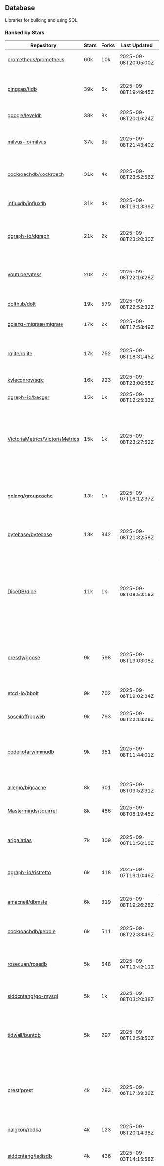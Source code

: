 ## Database

Libraries for building and using SQL.

### Ranked by Stars

| Repository | Stars | Forks | Last Updated | Description | 
|------------|-------|-------|--------------|-------------|
| [prometheus/prometheus](https://github.com/prometheus/prometheus) | 60k | 10k | 2025-09-08T20:05:00Z |  Monitoring system and time series database. |
| [pingcap/tidb](https://github.com/pingcap/tidb) | 39k | 6k | 2025-09-08T19:49:45Z |  TiDB is a distributed SQL database. Inspired by the design of Google F1. |
| [google/leveldb](https://github.com/google/leveldb) | 38k | 8k | 2025-09-08T20:16:24Z | key/value database in Go. |
| [milvus-io/milvus](https://github.com/milvus-io/milvus) | 37k | 3k | 2025-09-08T21:43:40Z |  Milvus is a vector database for embedding management, analytics and search. |
| [cockroachdb/cockroach](https://github.com/cockroachdb/cockroach) | 31k | 4k | 2025-09-08T23:52:56Z |  Scalable, Geo-Replicated, Transactional Datastore. |
| [influxdb/influxdb](https://github.com/influxdb/influxdb) | 31k | 4k | 2025-09-08T19:13:39Z |  Scalable datastore for metrics, events, and real-time analytics. |
| [dgraph-io/dgraph](https://github.com/dgraph-io/dgraph) | 21k | 2k | 2025-09-08T23:20:30Z |  Scalable, Distributed, Low Latency, High Throughput Graph Database. |
| [youtube/vitess](https://github.com/youtube/vitess) | 20k | 2k | 2025-09-08T22:16:28Z |  vitess provides servers and tools which facilitate scaling of MySQL databases for large scale web services. |
| [dolthub/dolt](https://github.com/dolthub/dolt) | 19k | 579 | 2025-09-08T22:52:32Z |  Dolt – It's Git for Data. |
| [golang-migrate/migrate](https://github.com/golang-migrate/migrate) | 17k | 2k | 2025-09-08T17:58:49Z |  Database migrations. CLI and Golang library. |
| [rqlite/rqlite](https://github.com/rqlite/rqlite) | 17k | 752 | 2025-09-08T18:31:45Z |  The lightweight, distributed, relational database built on SQLite. |
| [kyleconroy/sqlc](https://github.com/kyleconroy/sqlc) | 16k | 923 | 2025-09-08T23:00:55Z |  Generate type-safe code from SQL. |
| [dgraph-io/badger](https://github.com/dgraph-io/badger) | 15k | 1k | 2025-09-08T12:25:33Z |  Fast key-value store in Go. |
| [VictoriaMetrics/VictoriaMetrics](https://github.com/VictoriaMetrics/VictoriaMetrics) | 15k | 1k | 2025-09-08T23:27:52Z |  fast, resource-effective and scalable open source time series database. May be used as long-term remote storage for Prometheus. Supports PromQL. |
| [golang/groupcache](https://github.com/golang/groupcache) | 13k | 1k | 2025-09-07T16:12:37Z |  Groupcache is a caching and cache-filling library, intended as a replacement for memcached in many cases. |
| [bytebase/bytebase](https://github.com/bytebase/bytebase) | 13k | 842 | 2025-09-08T21:32:58Z |  Safe database schema change and version control for DevOps teams. |
| [DiceDB/dice](https://github.com/DiceDB/dice) | 11k | 1k | 2025-09-08T08:52:16Z |  An open-source, fast, reactive, in-memory database optimized for modern hardware. Higher throughput and lower median latencies, making it ideal for modern workloads. |
| [pressly/goose](https://github.com/pressly/goose) | 9k | 598 | 2025-09-08T19:03:08Z |  Database migration tool. You can manage your database's evolution by creating incremental SQL or Go scripts. |
| [etcd-io/bbolt](https://github.com/etcd-io/bbolt) | 9k | 702 | 2025-09-08T19:02:34Z |  An embedded key/value database for Go. |
| [sosedoff/pgweb](https://github.com/sosedoff/pgweb) | 9k | 793 | 2025-09-08T22:18:29Z |  Web-based PostgreSQL database browser. |
| [codenotary/immudb](https://github.com/codenotary/immudb) | 9k | 351 | 2025-09-08T11:44:01Z |  immudb is a lightweight, high-speed immutable database for systems and applications written in Go. |
| [allegro/bigcache](https://github.com/allegro/bigcache) | 8k | 601 | 2025-09-08T09:52:31Z |  Efficient key/value cache for gigabytes of data. |
| [Masterminds/squirrel](https://github.com/Masterminds/squirrel) | 8k | 486 | 2025-09-08T08:19:45Z |  Go library that helps you build SQL queries. |
| [ariga/atlas](https://github.com/ariga/atlas) | 7k | 309 | 2025-09-08T11:56:18Z |  A Database Toolkit. A CLI designed to help companies better work with their data. |
| [dgraph-io/ristretto](https://github.com/dgraph-io/ristretto) | 6k | 418 | 2025-09-07T19:10:46Z |   A high performance memory-bound Go cache. |
| [amacneil/dbmate](https://github.com/amacneil/dbmate) | 6k | 319 | 2025-09-08T19:26:28Z |  A lightweight, framework-agnostic database migration tool. |
| [cockroachdb/pebble](https://github.com/cockroachdb/pebble) | 6k | 511 | 2025-09-08T22:33:49Z |  RocksDB/LevelDB inspired key-value database in Go. |
| [roseduan/rosedb](https://github.com/roseduan/rosedb) | 5k | 648 | 2025-09-04T12:42:12Z |  An embedded k-v database based on LSM+WAL, supports string, list, hash, set, zset. |
| [siddontang/go-mysql](https://github.com/siddontang/go-mysql) | 5k | 1k | 2025-09-08T03:20:38Z |  Go toolset to handle MySQL protocol and replication. |
| [tidwall/buntdb](https://github.com/tidwall/buntdb) | 5k | 297 | 2025-09-06T12:58:50Z |  Fast, embeddable, in-memory key/value database for Go with custom indexing and spatial support. |
| [prest/prest](https://github.com/prest/prest) | 4k | 293 | 2025-09-08T17:39:39Z |  Simplify and accelerate development, ⚡ instant, realtime, high-performance on any Postgres application, existing or new. |
| [nalgeon/redka](https://github.com/nalgeon/redka) | 4k | 123 | 2025-09-08T20:14:38Z |  Redis re-implemented with SQLite. |
| [siddontang/ledisdb](https://github.com/siddontang/ledisdb) | 4k | 436 | 2025-09-03T14:15:58Z |  Ledisdb is a high performance NoSQL like Redis based on LevelDB. |
| [knq/xo](https://github.com/knq/xo) | 4k | 329 | 2025-09-07T15:26:11Z |  Generate idiomatic Go code for databases based on existing schema definitions or custom queries supporting PostgreSQL, MySQL, SQLite, Oracle, and Microsoft SQL Server. |
| [hdt3213/godis](https://github.com/hdt3213/godis) | 4k | 599 | 2025-09-08T06:55:29Z |  A Golang implemented high-performance Redis server and cluster. |
| [xujiajun/nutsdb](https://github.com/xujiajun/nutsdb) | 4k | 341 | 2025-09-06T19:12:09Z |  Nutsdb is a simple, fast, embeddable, persistent key/value store written in pure Go. It supports fully serializable transactions and many data structures such as list, set, sorted set. |
| [rubenv/sql-migrate](https://github.com/rubenv/sql-migrate) | 3k | 290 | 2025-09-05T05:55:06Z |  Database migration tool. Allows embedding migrations into the application using go-bindata. |
| [go-jet/jet](https://github.com/go-jet/jet) | 3k | 156 | 2025-09-08T08:38:50Z |  Framework for writing type-safe SQL queries in Go, with ability to easily convert database query result into desired arbitrary object structure. |
| [lindb/lindb](https://github.com/lindb/lindb) | 3k | 280 | 2025-09-06T05:47:35Z |  LinDB is a scalable, high performance, high availability distributed time series database. |
| [eko/gocache](https://github.com/eko/gocache) | 3k | 219 | 2025-09-07T03:33:27Z |  A complete Go cache library with multiple stores (memory, memcache, redis, ...), chainable, loadable, metrics cache and more. |
| [HouzuoGuo/tiedot](https://github.com/HouzuoGuo/tiedot) | 3k | 260 | 2025-08-27T12:04:54Z |  Your NoSQL database powered by Golang. |
| [bluele/gcache](https://github.com/bluele/gcache) | 3k | 283 | 2025-09-04T07:24:06Z |  Cache library with support for expirable Cache, LFU, LRU and ARC. |
| [doug-martin/goqu](https://github.com/doug-martin/goqu) | 3k | 220 | 2025-09-08T03:28:27Z |  Idiomatic SQL builder and query library. |
| [maypok86/otter](https://github.com/maypok86/otter) | 2k | 52 | 2025-09-08T01:35:59Z |  A high performance lockless cache for Go. Many times faster than Ristretto and friends. |
| [VictoriaMetrics/fastcache](https://github.com/VictoriaMetrics/fastcache) | 2k | 185 | 2025-09-08T13:17:21Z |  fast thread-safe inmemory cache for big number of entries. Minimizes GC overhead. |
| [flower-corp/lotusdb](https://github.com/flower-corp/lotusdb) | 2k | 185 | 2025-09-04T13:11:30Z |  Fast k/v database compatible with lsm and b+tree. |
| [muesli/cache2go](https://github.com/muesli/cache2go) | 2k | 513 | 2025-08-28T09:32:25Z |  In-memory key:value cache which supports automatic invalidation based on timeouts. |
| [didi/gendry](https://github.com/didi/gendry) | 2k | 196 | 2025-09-05T02:12:22Z |  Non-invasive SQL builder and powerful data binder. |
| [CovenantSQL/CovenantSQL](https://github.com/CovenantSQL/CovenantSQL) | 2k | 145 | 2025-09-08T18:04:12Z |  CovenantSQL is a SQL database on blockchain. |
| [kelindar/column](https://github.com/kelindar/column) | 1k | 65 | 2025-08-23T10:10:04Z |  High-performance, columnar, embeddable in-memory store with bitmap indexing and transactions. |
| [peterbourgon/diskv](https://github.com/peterbourgon/diskv) | 1k | 105 | 2025-09-01T05:58:19Z |  Home-grown disk-backed key-value store. |
| [Vertamedia/chproxy](https://github.com/Vertamedia/chproxy) | 1k | 274 | 2025-09-08T11:02:55Z |  HTTP proxy for ClickHouse database. |
| [akrylysov/pogreb](https://github.com/akrylysov/pogreb) | 1k | 94 | 2025-08-23T10:20:33Z |  Embedded key-value store for read-heavy workloads. |
| [skeema/skeema](https://github.com/skeema/skeema) | 1k | 104 | 2025-09-03T21:37:14Z |  Pure-SQL schema management system for MySQL, with support for sharding and external online schema change tools. |
| [paranoidguy/databunker](https://github.com/paranoidguy/databunker) | 1k | 85 | 2025-09-06T22:44:09Z |  Personally identifiable information (PII) storage service built to comply with GDPR and CCPA. |
| [objectbox/objectbox-go](https://github.com/objectbox/objectbox-go) | 1k | 51 | 2025-09-06T11:27:16Z |  High-performance embedded Object Database (NoSQL) with Go API. |
| [viccon/sturdyc](https://github.com/viccon/sturdyc) | 1k | 30 | 2025-09-07T13:57:42Z |  A caching library with advanced concurrency features designed to make I/O heavy applications robust and highly performant. |
| [cybertec-postgresql/pg_timetable](https://github.com/cybertec-postgresql/pg_timetable) | 1k | 66 | 2025-09-08T07:20:31Z |  Advanced scheduling for PostgreSQL. |
| [jellydator/ttlcache](https://github.com/jellydator/ttlcache) | 1k | 131 | 2025-09-05T11:12:15Z |  An in-memory cache with item expiration and generics. |
| [go-gormigrate/gormigrate](https://github.com/go-gormigrate/gormigrate) | 1k | 104 | 2025-09-07T15:06:54Z |  Database schema migration helper for Gorm ORM. |
| [linkedin/goavro](https://github.com/linkedin/goavro) | 1k | 224 | 2025-09-08T19:20:39Z |  A Go package that encodes and decodes Avro data. |
| [krotik/eliasdb](https://github.com/krotik/eliasdb) | 1k | 50 | 2025-08-28T12:52:32Z |  Dependency-free, transactional graph database with REST API, phrase search and SQL-like query language. |
| [couchbase/moss](https://github.com/couchbase/moss) | 1k | 63 | 2025-08-24T05:17:44Z |  Moss is a simple LSM key-value storage engine written in 100% Go. |
| [ostafen/clover](https://github.com/ostafen/clover) | 775 | 68 | 2025-09-03T14:16:34Z |  A lightweight document-oriented NoSQL database written in pure Golang. |
| [gchaincl/dotsql](https://github.com/gchaincl/dotsql) | 749 | 53 | 2025-07-24T10:08:22Z |  Go library that helps you keep sql files in one place and use them with ease. |
| [go-ozzo/ozzo-dbx](https://github.com/go-ozzo/ozzo-dbx) | 656 | 102 | 2025-08-14T15:26:52Z |  Powerful data retrieval methods as well as DB-agnostic query building capabilities. |
| [HDT3213/rdb](https://github.com/HDT3213/rdb) | 568 | 127 | 2025-09-08T09:55:30Z |  Redis RDB file parser for secondary development and memory analysis. |
| [mgtv-tech/jetcache-go](https://github.com/mgtv-tech/jetcache-go) | 509 | 38 | 2025-09-06T21:52:44Z |  Unified Go cache library supporting multi-level caching. |
| [EchoVault/EchoVault](https://github.com/EchoVault/EchoVault) | 504 | 44 | 2025-09-04T23:48:09Z |  Embeddable Distributed in-memory data store compatible with Redis clients. |
| [nikepan/clickhouse-bulk](https://github.com/nikepan/clickhouse-bulk) | 504 | 86 | 2025-08-25T14:27:34Z |  Collects small inserts and sends big requests to ClickHouse servers. |
| [lqs/sqlingo](https://github.com/lqs/sqlingo) | 441 | 27 | 2025-09-08T02:33:58Z |  A lightweight DSL to build SQL in Go. |
| [jmhodges/levigo](https://github.com/jmhodges/levigo) | 419 | 82 | 2025-09-05T15:23:29Z |  Levigo is a Go wrapper for LevelDB. |
| [rocketlaunchr/dbq](https://github.com/rocketlaunchr/dbq) | 414 | 20 | 2025-08-27T20:35:44Z |  Zero boilerplate database operations for Go. |
| [recoilme/pudge](https://github.com/recoilme/pudge) | 373 | 33 | 2025-05-10T18:56:16Z |  Fast and simple key/value store written using Go's standard library. |
| [faabiosr/cachego](https://github.com/faabiosr/cachego) | 373 | 23 | 2025-05-19T03:52:25Z |  Golang Cache component for multiple drivers. |
| [Yiling-J/theine-go](https://github.com/Yiling-J/theine-go) | 344 | 22 | 2025-09-06T11:25:13Z |  High performance, near optimal in-memory cache with proactive TTL expiration and generics. |
| [wesql/wescale](https://github.com/wesql/wescale) | 306 | 13 | 2025-09-07T12:07:33Z |  WeScale is a database proxy designed to enhance the scalability, performance, security, and resilience of your applications. |
| [elgris/sqrl](https://github.com/elgris/sqrl) | 282 | 37 | 2025-08-30T21:22:34Z |  SQL query builder, fork of Squirrel with improved performance. |
| [gatewayd-io/gatewayd](https://github.com/gatewayd-io/gatewayd) | 266 | 21 | 2025-09-06T18:48:32Z |  Cloud-native database gateway and framework for building data-driven applications. Like API gateways, for databases. |
| [chrislusf/vasto](https://github.com/chrislusf/vasto) | 264 | 30 | 2025-08-07T14:05:38Z |  A distributed high-performance key-value store. On Disk. Eventual consistent. HA. Able to grow or shrink without service interruption. |
| [elastic/go-freelru](https://github.com/elastic/go-freelru) | 249 | 20 | 2025-09-04T05:33:39Z | A GC-less, fast and generic LRU hashmap library with optional locking, sharding, eviction and expiration. |
| [liweiyi88/onedump](https://github.com/liweiyi88/onedump) | 228 | 20 | 2025-09-06T14:30:43Z |  Database backup from different drivers to different destinations with one command and configuration. |
| [naughtygopher/pocache](https://github.com/naughtygopher/pocache) | 225 | 5 | 2025-08-25T17:22:22Z |  Pocache is a minimal cache package which focuses on a preemptive optimistic caching strategy. |
| [fern4lvarez/piladb](https://github.com/fern4lvarez/piladb) | 207 | 22 | 2025-06-20T18:56:40Z |  Lightweight RESTful database engine based on stack data structures. |
| [bokwoon95/go-structured-query](https://github.com/bokwoon95/go-structured-query) | 201 | 11 | 2025-06-01T17:00:01Z |  Type-safe SQL builder and struct mapper for Go. |
| [knocknote/octillery](https://github.com/knocknote/octillery) | 199 | 30 | 2025-08-08T22:31:12Z |  Go package for sharding databases ( Supports every ORM or raw SQL ). |
| [akyoto/cache](https://github.com/akyoto/cache) | 194 | 22 | 2025-07-18T22:24:22Z |  In-memory key:value store with expiration time, 0 dependencies, <100 LoC, 100% coverage. |
| [amit-davidson/LibraDB](https://github.com/amit-davidson/LibraDB) | 190 | 27 | 2025-08-09T13:02:33Z |  LibraDB is a simple database with less than 1000 lines of code for learning. |
| [arthurkushman/buildsqlx](https://github.com/arthurkushman/buildsqlx) | 182 | 17 | 2025-08-10T00:42:37Z |  Go database query builder library for PostgreSQL. |
| [leporo/sqlf](https://github.com/leporo/sqlf) | 181 | 15 | 2025-08-11T14:05:24Z |  Fast SQL query builder. |
| [lopezator/migrator](https://github.com/lopezator/migrator) | 178 | 18 | 2025-06-27T14:50:36Z |  Dead simple Go database migration library. |
| [nullism/bqb](https://github.com/nullism/bqb) | 174 | 13 | 2025-07-23T15:33:28Z |  Lightweight and easy to learn query builder. |
| [iwanbk/bcache](https://github.com/iwanbk/bcache) | 161 | 20 | 2025-08-08T08:15:26Z |  Eventually consistent distributed in-memory cache Go library. |
| [viney-shih/go-cache](https://github.com/viney-shih/go-cache) | 159 | 13 | 2025-08-22T21:25:03Z |  A flexible multi-layer Go caching library to deal with in-memory and shared cache by adopting Cache-Aside pattern. |
| [GuiaBolso/darwin](https://github.com/GuiaBolso/darwin) | 149 | 33 | 2025-05-31T14:31:28Z |  Database schema evolution library for Go. |
| [galeone/igor](https://github.com/galeone/igor) | 126 | 4 | 2025-05-12T21:36:37Z |  Abstraction layer for PostgreSQL that supports advanced functionality and uses gorm-like syntax. |
| [erni27/imcache](https://github.com/erni27/imcache) | 125 | 6 | 2025-06-24T14:54:40Z |  A generic in-memory cache Go library. It supports expiration, sliding expiration, max entries limit, eviction callbacks and sharding. |
| [unit-io/unitdb](https://github.com/unit-io/unitdb) | 123 | 10 | 2025-08-14T20:20:10Z |  Fast timeseries database for IoT, realtime messaging applications. Access unitdb with pubsub over tcp or websocket using github.com/unit-io/unitd application. |
| [sunary/sqlize](https://github.com/sunary/sqlize) | 121 | 14 | 2025-07-30T07:23:35Z |  Database migration generator. Allows generate sql migration from model and existing sql by differ them. |
| [sj14/dbbench](https://github.com/sj14/dbbench) | 110 | 19 | 2025-09-08T20:05:10Z |  Database benchmarking tool with support for several databases and scripts. |
| [OrlovEvgeny/go-mcache](https://github.com/OrlovEvgeny/go-mcache) | 99 | 17 | 2025-08-20T19:39:27Z |  Fast in-memory key:value store/cache library. Pointer caches. |
| [jameycribbs/hare](https://github.com/jameycribbs/hare) | 98 | 10 | 2025-09-06T11:25:29Z |  A simple database management system that stores each table as a text file of line-delimited JSON. |
| [cristalhq/builq](https://github.com/cristalhq/builq) | 94 | 3 | 2025-06-19T20:56:34Z |  Easily build SQL queries in Go. |
| [robinjoseph08/go-pg-migrations](https://github.com/robinjoseph08/go-pg-migrations) | 86 | 22 | 2025-07-12T12:21:29Z |  A Go package to help write migrations with go-pg/pg. |
| [zekroTJA/timedmap](https://github.com/zekroTJA/timedmap) | 74 | 10 | 2025-08-02T15:44:44Z |  Map with expiring key-value pairs. |
| [bartventer/gorm-multitenancy](https://github.com/bartventer/gorm-multitenancy) | 69 | 6 | 2025-09-04T09:48:56Z |  Multi-tenancy support for GORM managed databases. |
| [codingsince1985/couchcache](https://github.com/codingsince1985/couchcache) | 67 | 7 | 2025-06-20T19:01:18Z |  RESTful caching micro-service backed by Couchbase server. |
| [xujiajun/godbal](https://github.com/xujiajun/godbal) | 59 | 29 | 2024-02-03T19:00:49Z |  Database Abstraction Layer (dbal) for go. Support SQL builder and get result easily. |
| [floatdrop/2q](https://github.com/floatdrop/2q) | 48 | 4 | 2025-08-22T01:57:26Z |  2Q in-memory cache implementation. |
| [khezen/avro](https://github.com/khezen/avro) | 47 | 10 | 2025-01-15T01:14:40Z |  Discover SQL schemas and convert them to AVRO schemas. Query SQL records into AVRO bytes. |
| [oaStuff/clusteredBigCache](https://github.com/oaStuff/clusteredBigCache) | 46 | 5 | 2025-08-04T02:10:55Z |  BigCache with clustering support and individual item expiration. |
| [adlio/schema](https://github.com/adlio/schema) | 42 | 5 | 2025-07-21T20:04:10Z |  Library to embed schema migrations for database/sql-compatible databases inside your Go binaries. |
| [xgzlucario/rotom](https://github.com/xgzlucario/rotom) | 40 | 4 | 2025-08-22T20:49:17Z |  A tiny Redis server built with Golang, compatible with RESP protocols. |
| [claygod/coffer](https://github.com/claygod/coffer) | 40 | 4 | 2025-08-19T22:26:22Z |  Simple ACID key-value database that supports transactions. |
| [codingconcepts/dg](https://github.com/codingconcepts/dg) | 37 | 3 | 2025-09-07T22:58:06Z |  A fast data generator that produces CSV files from generated relational data. |
| [hexdigest/prep](https://github.com/hexdigest/prep) | 36 | 5 | 2025-08-25T18:35:16Z |  Use prepared SQL statements without changing your code. |
| [twharmon/gosql](https://github.com/twharmon/gosql) | 36 | 2 | 2025-03-09T13:35:22Z |  SQL Query builder with better null values support. |
| [HnH/qry](https://github.com/HnH/qry) | 35 | 7 | 2024-02-27T10:37:40Z |  Tool that generates constants from files with raw SQL queries. |
| [RichardKnop/go-fixtures](https://github.com/RichardKnop/go-fixtures) | 31 | 11 | 2025-08-01T21:24:58Z |  Django style fixtures for Golang's excellent built-in database/sql library. |
| [kazhuravlev/database-gateway](https://github.com/kazhuravlev/database-gateway) | 29 | 1 | 2025-08-07T13:28:50Z |  Running SQL in production with ACLs, logs, and shared links. |
| [larapulse/migrator](https://github.com/larapulse/migrator) | 25 | 4 | 2025-04-24T09:05:44Z |  MySQL database migrator designed to run migrations to your features and manage database schema update with intuitive go code. |
| [motrboat/hotcoal](https://github.com/motrboat/hotcoal) | 24 | 1 | 2025-05-01T10:41:28Z |  Secure your handcrafted SQL against injection. |
| [mdaliyan/icache](https://github.com/mdaliyan/icache) | 23 | 3 | 2025-09-02T15:47:54Z |  A High Performance, Generic, thread-safe, zero-dependency cache package. |
| [andizzle/rwdb](https://github.com/andizzle/rwdb) | 20 | 2 | 2025-02-26T02:38:14Z |  rwdb provides read replica capability for multiple database servers setup. |
| [rafaeljesus/tempdb](https://github.com/rafaeljesus/tempdb) | 19 | 3 | 2024-04-18T14:17:05Z |  Key-value store for temporary items. |
| [muir/libschema](https://github.com/muir/libschema) | 17 | 5 | 2025-08-29T18:36:27Z |  Define your migrations separately in each library. Migrations for open source libraries. MySQL & PostgreSQL. |
| [Kachit/gorm-seeder](https://github.com/Kachit/gorm-seeder) | 16 | 1 | 2025-06-10T06:28:39Z |  Simple database seeder for Gorm ORM. |
| [pupizoid/ormlite](https://github.com/pupizoid/ormlite) | 16 | 3 | 2024-11-24T10:37:28Z |  Lightweight package containing some ORM-like features and helpers for sqlite databases. |
| [ulovecode/gdcache](https://github.com/ulovecode/gdcache) | 13 | 2 | 2024-08-01T03:24:23Z |  A pure non-intrusive cache library implemented by golang, you can use it to implement your own distributed cache. |
| [oracle/coherence-go-client](https://github.com/oracle/coherence-go-client) | 13 | 6 | 2025-08-15T07:54:24Z |  Full implementation of Oracle Coherence cache API for Go applications using gRPC as network transport. |
| [szyhf/go-gcache](https://github.com/szyhf/go-gcache) | 12 | 0 | 2025-05-26T12:09:49Z |  The generic version of `GCache`, cache support for expirable Cache, LFU, LRU and ARC. |
| [yuseferi/gocache](https://github.com/yuseferi/gocache) | 12 | 0 | 2025-06-27T14:49:53Z |  A data race free Go ache library with high performance and auto pruge functionality |
| [no-src/nscache](https://github.com/no-src/nscache) | 12 | 0 | 2025-09-02T05:12:46Z |  A Go caching framework that supports multiple data source drivers. |
| [lawzava/go-pg-migrate](https://github.com/lawzava/go-pg-migrate) | 11 | 3 | 2025-02-26T02:36:14Z |  CLI-friendly package for go-pg migrations management. |
| [cheshir/ttlcache](https://github.com/cheshir/ttlcache) | 10 | 8 | 2024-12-16T21:28:34Z |  In-memory key value storage with TTL for each record. |
| [rafaelespinoza/godfish](https://github.com/rafaelespinoza/godfish) | 8 | 1 | 2025-08-18T04:51:45Z |  Database migration manager, works with native query language. Support for cassandra, mysql, postgres, sqlite3. |
| [go-the-way/sg](https://github.com/go-the-way/sg) | 7 | 0 | 2025-05-01T10:41:23Z |  A SQL Gen for generating standard SQLs(supports: CRUD) written in Go. |
| [Jacobbrewer1/patcher](https://github.com/Jacobbrewer1/patcher) | 6 | 4 | 2025-09-08T19:36:30Z |  Powerful SQL Query builder that automatically generates SQL queries from structs. |
| [/](https://github.com/gobuffalo/pop/tree/master/soda) | 0 | 0 | 0001-01-01T00:00:00Z |  Database migration, creation, ORM, etc... for MySQL, PostgreSQL, and SQLite. |

### Ranked by Forks

| Repository | Stars | Forks | Last Updated | Description | 
|------------|-------|-------|--------------|-------------|
| [prometheus/prometheus](https://github.com/prometheus/prometheus) | 60k | 10k | 2025-09-08T20:05:00Z |  Monitoring system and time series database. |
| [google/leveldb](https://github.com/google/leveldb) | 38k | 8k | 2025-09-08T20:16:24Z | key/value database in Go. |
| [pingcap/tidb](https://github.com/pingcap/tidb) | 39k | 6k | 2025-09-08T19:49:45Z |  TiDB is a distributed SQL database. Inspired by the design of Google F1. |
| [cockroachdb/cockroach](https://github.com/cockroachdb/cockroach) | 31k | 4k | 2025-09-08T23:52:56Z |  Scalable, Geo-Replicated, Transactional Datastore. |
| [influxdb/influxdb](https://github.com/influxdb/influxdb) | 31k | 4k | 2025-09-08T19:13:39Z |  Scalable datastore for metrics, events, and real-time analytics. |
| [milvus-io/milvus](https://github.com/milvus-io/milvus) | 37k | 3k | 2025-09-08T21:43:40Z |  Milvus is a vector database for embedding management, analytics and search. |
| [youtube/vitess](https://github.com/youtube/vitess) | 20k | 2k | 2025-09-08T22:16:28Z |  vitess provides servers and tools which facilitate scaling of MySQL databases for large scale web services. |
| [dgraph-io/dgraph](https://github.com/dgraph-io/dgraph) | 21k | 2k | 2025-09-08T23:20:30Z |  Scalable, Distributed, Low Latency, High Throughput Graph Database. |
| [golang-migrate/migrate](https://github.com/golang-migrate/migrate) | 17k | 2k | 2025-09-08T17:58:49Z |  Database migrations. CLI and Golang library. |
| [VictoriaMetrics/VictoriaMetrics](https://github.com/VictoriaMetrics/VictoriaMetrics) | 15k | 1k | 2025-09-08T23:27:52Z |  fast, resource-effective and scalable open source time series database. May be used as long-term remote storage for Prometheus. Supports PromQL. |
| [DiceDB/dice](https://github.com/DiceDB/dice) | 11k | 1k | 2025-09-08T08:52:16Z |  An open-source, fast, reactive, in-memory database optimized for modern hardware. Higher throughput and lower median latencies, making it ideal for modern workloads. |
| [golang/groupcache](https://github.com/golang/groupcache) | 13k | 1k | 2025-09-07T16:12:37Z |  Groupcache is a caching and cache-filling library, intended as a replacement for memcached in many cases. |
| [dgraph-io/badger](https://github.com/dgraph-io/badger) | 15k | 1k | 2025-09-08T12:25:33Z |  Fast key-value store in Go. |
| [siddontang/go-mysql](https://github.com/siddontang/go-mysql) | 5k | 1k | 2025-09-08T03:20:38Z |  Go toolset to handle MySQL protocol and replication. |
| [kyleconroy/sqlc](https://github.com/kyleconroy/sqlc) | 16k | 923 | 2025-09-08T23:00:55Z |  Generate type-safe code from SQL. |
| [bytebase/bytebase](https://github.com/bytebase/bytebase) | 13k | 842 | 2025-09-08T21:32:58Z |  Safe database schema change and version control for DevOps teams. |
| [sosedoff/pgweb](https://github.com/sosedoff/pgweb) | 9k | 793 | 2025-09-08T22:18:29Z |  Web-based PostgreSQL database browser. |
| [rqlite/rqlite](https://github.com/rqlite/rqlite) | 17k | 752 | 2025-09-08T18:31:45Z |  The lightweight, distributed, relational database built on SQLite. |
| [etcd-io/bbolt](https://github.com/etcd-io/bbolt) | 9k | 702 | 2025-09-08T19:02:34Z |  An embedded key/value database for Go. |
| [roseduan/rosedb](https://github.com/roseduan/rosedb) | 5k | 648 | 2025-09-04T12:42:12Z |  An embedded k-v database based on LSM+WAL, supports string, list, hash, set, zset. |
| [allegro/bigcache](https://github.com/allegro/bigcache) | 8k | 601 | 2025-09-08T09:52:31Z |  Efficient key/value cache for gigabytes of data. |
| [hdt3213/godis](https://github.com/hdt3213/godis) | 4k | 599 | 2025-09-08T06:55:29Z |  A Golang implemented high-performance Redis server and cluster. |
| [pressly/goose](https://github.com/pressly/goose) | 9k | 598 | 2025-09-08T19:03:08Z |  Database migration tool. You can manage your database's evolution by creating incremental SQL or Go scripts. |
| [dolthub/dolt](https://github.com/dolthub/dolt) | 19k | 579 | 2025-09-08T22:52:32Z |  Dolt – It's Git for Data. |
| [muesli/cache2go](https://github.com/muesli/cache2go) | 2k | 513 | 2025-08-28T09:32:25Z |  In-memory key:value cache which supports automatic invalidation based on timeouts. |
| [cockroachdb/pebble](https://github.com/cockroachdb/pebble) | 6k | 511 | 2025-09-08T22:33:49Z |  RocksDB/LevelDB inspired key-value database in Go. |
| [Masterminds/squirrel](https://github.com/Masterminds/squirrel) | 8k | 486 | 2025-09-08T08:19:45Z |  Go library that helps you build SQL queries. |
| [siddontang/ledisdb](https://github.com/siddontang/ledisdb) | 4k | 436 | 2025-09-03T14:15:58Z |  Ledisdb is a high performance NoSQL like Redis based on LevelDB. |
| [dgraph-io/ristretto](https://github.com/dgraph-io/ristretto) | 6k | 418 | 2025-09-07T19:10:46Z |   A high performance memory-bound Go cache. |
| [codenotary/immudb](https://github.com/codenotary/immudb) | 9k | 351 | 2025-09-08T11:44:01Z |  immudb is a lightweight, high-speed immutable database for systems and applications written in Go. |
| [xujiajun/nutsdb](https://github.com/xujiajun/nutsdb) | 4k | 341 | 2025-09-06T19:12:09Z |  Nutsdb is a simple, fast, embeddable, persistent key/value store written in pure Go. It supports fully serializable transactions and many data structures such as list, set, sorted set. |
| [knq/xo](https://github.com/knq/xo) | 4k | 329 | 2025-09-07T15:26:11Z |  Generate idiomatic Go code for databases based on existing schema definitions or custom queries supporting PostgreSQL, MySQL, SQLite, Oracle, and Microsoft SQL Server. |
| [amacneil/dbmate](https://github.com/amacneil/dbmate) | 6k | 319 | 2025-09-08T19:26:28Z |  A lightweight, framework-agnostic database migration tool. |
| [ariga/atlas](https://github.com/ariga/atlas) | 7k | 309 | 2025-09-08T11:56:18Z |  A Database Toolkit. A CLI designed to help companies better work with their data. |
| [tidwall/buntdb](https://github.com/tidwall/buntdb) | 5k | 297 | 2025-09-06T12:58:50Z |  Fast, embeddable, in-memory key/value database for Go with custom indexing and spatial support. |
| [prest/prest](https://github.com/prest/prest) | 4k | 293 | 2025-09-08T17:39:39Z |  Simplify and accelerate development, ⚡ instant, realtime, high-performance on any Postgres application, existing or new. |
| [rubenv/sql-migrate](https://github.com/rubenv/sql-migrate) | 3k | 290 | 2025-09-05T05:55:06Z |  Database migration tool. Allows embedding migrations into the application using go-bindata. |
| [bluele/gcache](https://github.com/bluele/gcache) | 3k | 283 | 2025-09-04T07:24:06Z |  Cache library with support for expirable Cache, LFU, LRU and ARC. |
| [lindb/lindb](https://github.com/lindb/lindb) | 3k | 280 | 2025-09-06T05:47:35Z |  LinDB is a scalable, high performance, high availability distributed time series database. |
| [Vertamedia/chproxy](https://github.com/Vertamedia/chproxy) | 1k | 274 | 2025-09-08T11:02:55Z |  HTTP proxy for ClickHouse database. |
| [HouzuoGuo/tiedot](https://github.com/HouzuoGuo/tiedot) | 3k | 260 | 2025-08-27T12:04:54Z |  Your NoSQL database powered by Golang. |
| [linkedin/goavro](https://github.com/linkedin/goavro) | 1k | 224 | 2025-09-08T19:20:39Z |  A Go package that encodes and decodes Avro data. |
| [doug-martin/goqu](https://github.com/doug-martin/goqu) | 3k | 220 | 2025-09-08T03:28:27Z |  Idiomatic SQL builder and query library. |
| [eko/gocache](https://github.com/eko/gocache) | 3k | 219 | 2025-09-07T03:33:27Z |  A complete Go cache library with multiple stores (memory, memcache, redis, ...), chainable, loadable, metrics cache and more. |
| [didi/gendry](https://github.com/didi/gendry) | 2k | 196 | 2025-09-05T02:12:22Z |  Non-invasive SQL builder and powerful data binder. |
| [VictoriaMetrics/fastcache](https://github.com/VictoriaMetrics/fastcache) | 2k | 185 | 2025-09-08T13:17:21Z |  fast thread-safe inmemory cache for big number of entries. Minimizes GC overhead. |
| [flower-corp/lotusdb](https://github.com/flower-corp/lotusdb) | 2k | 185 | 2025-09-04T13:11:30Z |  Fast k/v database compatible with lsm and b+tree. |
| [go-jet/jet](https://github.com/go-jet/jet) | 3k | 156 | 2025-09-08T08:38:50Z |  Framework for writing type-safe SQL queries in Go, with ability to easily convert database query result into desired arbitrary object structure. |
| [CovenantSQL/CovenantSQL](https://github.com/CovenantSQL/CovenantSQL) | 2k | 145 | 2025-09-08T18:04:12Z |  CovenantSQL is a SQL database on blockchain. |
| [jellydator/ttlcache](https://github.com/jellydator/ttlcache) | 1k | 131 | 2025-09-05T11:12:15Z |  An in-memory cache with item expiration and generics. |
| [HDT3213/rdb](https://github.com/HDT3213/rdb) | 568 | 127 | 2025-09-08T09:55:30Z |  Redis RDB file parser for secondary development and memory analysis. |
| [nalgeon/redka](https://github.com/nalgeon/redka) | 4k | 123 | 2025-09-08T20:14:38Z |  Redis re-implemented with SQLite. |
| [peterbourgon/diskv](https://github.com/peterbourgon/diskv) | 1k | 105 | 2025-09-01T05:58:19Z |  Home-grown disk-backed key-value store. |
| [skeema/skeema](https://github.com/skeema/skeema) | 1k | 104 | 2025-09-03T21:37:14Z |  Pure-SQL schema management system for MySQL, with support for sharding and external online schema change tools. |
| [go-gormigrate/gormigrate](https://github.com/go-gormigrate/gormigrate) | 1k | 104 | 2025-09-07T15:06:54Z |  Database schema migration helper for Gorm ORM. |
| [go-ozzo/ozzo-dbx](https://github.com/go-ozzo/ozzo-dbx) | 656 | 102 | 2025-08-14T15:26:52Z |  Powerful data retrieval methods as well as DB-agnostic query building capabilities. |
| [akrylysov/pogreb](https://github.com/akrylysov/pogreb) | 1k | 94 | 2025-08-23T10:20:33Z |  Embedded key-value store for read-heavy workloads. |
| [nikepan/clickhouse-bulk](https://github.com/nikepan/clickhouse-bulk) | 504 | 86 | 2025-08-25T14:27:34Z |  Collects small inserts and sends big requests to ClickHouse servers. |
| [paranoidguy/databunker](https://github.com/paranoidguy/databunker) | 1k | 85 | 2025-09-06T22:44:09Z |  Personally identifiable information (PII) storage service built to comply with GDPR and CCPA. |
| [jmhodges/levigo](https://github.com/jmhodges/levigo) | 419 | 82 | 2025-09-05T15:23:29Z |  Levigo is a Go wrapper for LevelDB. |
| [ostafen/clover](https://github.com/ostafen/clover) | 775 | 68 | 2025-09-03T14:16:34Z |  A lightweight document-oriented NoSQL database written in pure Golang. |
| [cybertec-postgresql/pg_timetable](https://github.com/cybertec-postgresql/pg_timetable) | 1k | 66 | 2025-09-08T07:20:31Z |  Advanced scheduling for PostgreSQL. |
| [kelindar/column](https://github.com/kelindar/column) | 1k | 65 | 2025-08-23T10:10:04Z |  High-performance, columnar, embeddable in-memory store with bitmap indexing and transactions. |
| [couchbase/moss](https://github.com/couchbase/moss) | 1k | 63 | 2025-08-24T05:17:44Z |  Moss is a simple LSM key-value storage engine written in 100% Go. |
| [gchaincl/dotsql](https://github.com/gchaincl/dotsql) | 749 | 53 | 2025-07-24T10:08:22Z |  Go library that helps you keep sql files in one place and use them with ease. |
| [maypok86/otter](https://github.com/maypok86/otter) | 2k | 52 | 2025-09-08T01:35:59Z |  A high performance lockless cache for Go. Many times faster than Ristretto and friends. |
| [objectbox/objectbox-go](https://github.com/objectbox/objectbox-go) | 1k | 51 | 2025-09-06T11:27:16Z |  High-performance embedded Object Database (NoSQL) with Go API. |
| [krotik/eliasdb](https://github.com/krotik/eliasdb) | 1k | 50 | 2025-08-28T12:52:32Z |  Dependency-free, transactional graph database with REST API, phrase search and SQL-like query language. |
| [EchoVault/EchoVault](https://github.com/EchoVault/EchoVault) | 504 | 44 | 2025-09-04T23:48:09Z |  Embeddable Distributed in-memory data store compatible with Redis clients. |
| [mgtv-tech/jetcache-go](https://github.com/mgtv-tech/jetcache-go) | 509 | 38 | 2025-09-06T21:52:44Z |  Unified Go cache library supporting multi-level caching. |
| [elgris/sqrl](https://github.com/elgris/sqrl) | 282 | 37 | 2025-08-30T21:22:34Z |  SQL query builder, fork of Squirrel with improved performance. |
| [recoilme/pudge](https://github.com/recoilme/pudge) | 373 | 33 | 2025-05-10T18:56:16Z |  Fast and simple key/value store written using Go's standard library. |
| [GuiaBolso/darwin](https://github.com/GuiaBolso/darwin) | 149 | 33 | 2025-05-31T14:31:28Z |  Database schema evolution library for Go. |
| [chrislusf/vasto](https://github.com/chrislusf/vasto) | 264 | 30 | 2025-08-07T14:05:38Z |  A distributed high-performance key-value store. On Disk. Eventual consistent. HA. Able to grow or shrink without service interruption. |
| [viccon/sturdyc](https://github.com/viccon/sturdyc) | 1k | 30 | 2025-09-07T13:57:42Z |  A caching library with advanced concurrency features designed to make I/O heavy applications robust and highly performant. |
| [knocknote/octillery](https://github.com/knocknote/octillery) | 199 | 30 | 2025-08-08T22:31:12Z |  Go package for sharding databases ( Supports every ORM or raw SQL ). |
| [xujiajun/godbal](https://github.com/xujiajun/godbal) | 59 | 29 | 2024-02-03T19:00:49Z |  Database Abstraction Layer (dbal) for go. Support SQL builder and get result easily. |
| [lqs/sqlingo](https://github.com/lqs/sqlingo) | 441 | 27 | 2025-09-08T02:33:58Z |  A lightweight DSL to build SQL in Go. |
| [amit-davidson/LibraDB](https://github.com/amit-davidson/LibraDB) | 190 | 27 | 2025-08-09T13:02:33Z |  LibraDB is a simple database with less than 1000 lines of code for learning. |
| [faabiosr/cachego](https://github.com/faabiosr/cachego) | 373 | 23 | 2025-05-19T03:52:25Z |  Golang Cache component for multiple drivers. |
| [akyoto/cache](https://github.com/akyoto/cache) | 194 | 22 | 2025-07-18T22:24:22Z |  In-memory key:value store with expiration time, 0 dependencies, <100 LoC, 100% coverage. |
| [robinjoseph08/go-pg-migrations](https://github.com/robinjoseph08/go-pg-migrations) | 86 | 22 | 2025-07-12T12:21:29Z |  A Go package to help write migrations with go-pg/pg. |
| [fern4lvarez/piladb](https://github.com/fern4lvarez/piladb) | 207 | 22 | 2025-06-20T18:56:40Z |  Lightweight RESTful database engine based on stack data structures. |
| [Yiling-J/theine-go](https://github.com/Yiling-J/theine-go) | 344 | 22 | 2025-09-06T11:25:13Z |  High performance, near optimal in-memory cache with proactive TTL expiration and generics. |
| [gatewayd-io/gatewayd](https://github.com/gatewayd-io/gatewayd) | 266 | 21 | 2025-09-06T18:48:32Z |  Cloud-native database gateway and framework for building data-driven applications. Like API gateways, for databases. |
| [liweiyi88/onedump](https://github.com/liweiyi88/onedump) | 228 | 20 | 2025-09-06T14:30:43Z |  Database backup from different drivers to different destinations with one command and configuration. |
| [elastic/go-freelru](https://github.com/elastic/go-freelru) | 249 | 20 | 2025-09-04T05:33:39Z | A GC-less, fast and generic LRU hashmap library with optional locking, sharding, eviction and expiration. |
| [iwanbk/bcache](https://github.com/iwanbk/bcache) | 161 | 20 | 2025-08-08T08:15:26Z |  Eventually consistent distributed in-memory cache Go library. |
| [rocketlaunchr/dbq](https://github.com/rocketlaunchr/dbq) | 414 | 20 | 2025-08-27T20:35:44Z |  Zero boilerplate database operations for Go. |
| [sj14/dbbench](https://github.com/sj14/dbbench) | 110 | 19 | 2025-09-08T20:05:10Z |  Database benchmarking tool with support for several databases and scripts. |
| [lopezator/migrator](https://github.com/lopezator/migrator) | 178 | 18 | 2025-06-27T14:50:36Z |  Dead simple Go database migration library. |
| [OrlovEvgeny/go-mcache](https://github.com/OrlovEvgeny/go-mcache) | 99 | 17 | 2025-08-20T19:39:27Z |  Fast in-memory key:value store/cache library. Pointer caches. |
| [arthurkushman/buildsqlx](https://github.com/arthurkushman/buildsqlx) | 182 | 17 | 2025-08-10T00:42:37Z |  Go database query builder library for PostgreSQL. |
| [leporo/sqlf](https://github.com/leporo/sqlf) | 181 | 15 | 2025-08-11T14:05:24Z |  Fast SQL query builder. |
| [sunary/sqlize](https://github.com/sunary/sqlize) | 121 | 14 | 2025-07-30T07:23:35Z |  Database migration generator. Allows generate sql migration from model and existing sql by differ them. |
| [nullism/bqb](https://github.com/nullism/bqb) | 174 | 13 | 2025-07-23T15:33:28Z |  Lightweight and easy to learn query builder. |
| [viney-shih/go-cache](https://github.com/viney-shih/go-cache) | 159 | 13 | 2025-08-22T21:25:03Z |  A flexible multi-layer Go caching library to deal with in-memory and shared cache by adopting Cache-Aside pattern. |
| [wesql/wescale](https://github.com/wesql/wescale) | 306 | 13 | 2025-09-07T12:07:33Z |  WeScale is a database proxy designed to enhance the scalability, performance, security, and resilience of your applications. |
| [bokwoon95/go-structured-query](https://github.com/bokwoon95/go-structured-query) | 201 | 11 | 2025-06-01T17:00:01Z |  Type-safe SQL builder and struct mapper for Go. |
| [RichardKnop/go-fixtures](https://github.com/RichardKnop/go-fixtures) | 31 | 11 | 2025-08-01T21:24:58Z |  Django style fixtures for Golang's excellent built-in database/sql library. |
| [zekroTJA/timedmap](https://github.com/zekroTJA/timedmap) | 74 | 10 | 2025-08-02T15:44:44Z |  Map with expiring key-value pairs. |
| [jameycribbs/hare](https://github.com/jameycribbs/hare) | 98 | 10 | 2025-09-06T11:25:29Z |  A simple database management system that stores each table as a text file of line-delimited JSON. |
| [unit-io/unitdb](https://github.com/unit-io/unitdb) | 123 | 10 | 2025-08-14T20:20:10Z |  Fast timeseries database for IoT, realtime messaging applications. Access unitdb with pubsub over tcp or websocket using github.com/unit-io/unitd application. |
| [khezen/avro](https://github.com/khezen/avro) | 47 | 10 | 2025-01-15T01:14:40Z |  Discover SQL schemas and convert them to AVRO schemas. Query SQL records into AVRO bytes. |
| [cheshir/ttlcache](https://github.com/cheshir/ttlcache) | 10 | 8 | 2024-12-16T21:28:34Z |  In-memory key value storage with TTL for each record. |
| [codingsince1985/couchcache](https://github.com/codingsince1985/couchcache) | 67 | 7 | 2025-06-20T19:01:18Z |  RESTful caching micro-service backed by Couchbase server. |
| [HnH/qry](https://github.com/HnH/qry) | 35 | 7 | 2024-02-27T10:37:40Z |  Tool that generates constants from files with raw SQL queries. |
| [erni27/imcache](https://github.com/erni27/imcache) | 125 | 6 | 2025-06-24T14:54:40Z |  A generic in-memory cache Go library. It supports expiration, sliding expiration, max entries limit, eviction callbacks and sharding. |
| [bartventer/gorm-multitenancy](https://github.com/bartventer/gorm-multitenancy) | 69 | 6 | 2025-09-04T09:48:56Z |  Multi-tenancy support for GORM managed databases. |
| [oracle/coherence-go-client](https://github.com/oracle/coherence-go-client) | 13 | 6 | 2025-08-15T07:54:24Z |  Full implementation of Oracle Coherence cache API for Go applications using gRPC as network transport. |
| [muir/libschema](https://github.com/muir/libschema) | 17 | 5 | 2025-08-29T18:36:27Z |  Define your migrations separately in each library. Migrations for open source libraries. MySQL & PostgreSQL. |
| [adlio/schema](https://github.com/adlio/schema) | 42 | 5 | 2025-07-21T20:04:10Z |  Library to embed schema migrations for database/sql-compatible databases inside your Go binaries. |
| [oaStuff/clusteredBigCache](https://github.com/oaStuff/clusteredBigCache) | 46 | 5 | 2025-08-04T02:10:55Z |  BigCache with clustering support and individual item expiration. |
| [naughtygopher/pocache](https://github.com/naughtygopher/pocache) | 225 | 5 | 2025-08-25T17:22:22Z |  Pocache is a minimal cache package which focuses on a preemptive optimistic caching strategy. |
| [hexdigest/prep](https://github.com/hexdigest/prep) | 36 | 5 | 2025-08-25T18:35:16Z |  Use prepared SQL statements without changing your code. |
| [galeone/igor](https://github.com/galeone/igor) | 126 | 4 | 2025-05-12T21:36:37Z |  Abstraction layer for PostgreSQL that supports advanced functionality and uses gorm-like syntax. |
| [Jacobbrewer1/patcher](https://github.com/Jacobbrewer1/patcher) | 6 | 4 | 2025-09-08T19:36:30Z |  Powerful SQL Query builder that automatically generates SQL queries from structs. |
| [claygod/coffer](https://github.com/claygod/coffer) | 40 | 4 | 2025-08-19T22:26:22Z |  Simple ACID key-value database that supports transactions. |
| [xgzlucario/rotom](https://github.com/xgzlucario/rotom) | 40 | 4 | 2025-08-22T20:49:17Z |  A tiny Redis server built with Golang, compatible with RESP protocols. |
| [larapulse/migrator](https://github.com/larapulse/migrator) | 25 | 4 | 2025-04-24T09:05:44Z |  MySQL database migrator designed to run migrations to your features and manage database schema update with intuitive go code. |
| [floatdrop/2q](https://github.com/floatdrop/2q) | 48 | 4 | 2025-08-22T01:57:26Z |  2Q in-memory cache implementation. |
| [codingconcepts/dg](https://github.com/codingconcepts/dg) | 37 | 3 | 2025-09-07T22:58:06Z |  A fast data generator that produces CSV files from generated relational data. |
| [lawzava/go-pg-migrate](https://github.com/lawzava/go-pg-migrate) | 11 | 3 | 2025-02-26T02:36:14Z |  CLI-friendly package for go-pg migrations management. |
| [mdaliyan/icache](https://github.com/mdaliyan/icache) | 23 | 3 | 2025-09-02T15:47:54Z |  A High Performance, Generic, thread-safe, zero-dependency cache package. |
| [rafaeljesus/tempdb](https://github.com/rafaeljesus/tempdb) | 19 | 3 | 2024-04-18T14:17:05Z |  Key-value store for temporary items. |
| [pupizoid/ormlite](https://github.com/pupizoid/ormlite) | 16 | 3 | 2024-11-24T10:37:28Z |  Lightweight package containing some ORM-like features and helpers for sqlite databases. |
| [cristalhq/builq](https://github.com/cristalhq/builq) | 94 | 3 | 2025-06-19T20:56:34Z |  Easily build SQL queries in Go. |
| [ulovecode/gdcache](https://github.com/ulovecode/gdcache) | 13 | 2 | 2024-08-01T03:24:23Z |  A pure non-intrusive cache library implemented by golang, you can use it to implement your own distributed cache. |
| [andizzle/rwdb](https://github.com/andizzle/rwdb) | 20 | 2 | 2025-02-26T02:38:14Z |  rwdb provides read replica capability for multiple database servers setup. |
| [twharmon/gosql](https://github.com/twharmon/gosql) | 36 | 2 | 2025-03-09T13:35:22Z |  SQL Query builder with better null values support. |
| [Kachit/gorm-seeder](https://github.com/Kachit/gorm-seeder) | 16 | 1 | 2025-06-10T06:28:39Z |  Simple database seeder for Gorm ORM. |
| [motrboat/hotcoal](https://github.com/motrboat/hotcoal) | 24 | 1 | 2025-05-01T10:41:28Z |  Secure your handcrafted SQL against injection. |
| [kazhuravlev/database-gateway](https://github.com/kazhuravlev/database-gateway) | 29 | 1 | 2025-08-07T13:28:50Z |  Running SQL in production with ACLs, logs, and shared links. |
| [rafaelespinoza/godfish](https://github.com/rafaelespinoza/godfish) | 8 | 1 | 2025-08-18T04:51:45Z |  Database migration manager, works with native query language. Support for cassandra, mysql, postgres, sqlite3. |
| [szyhf/go-gcache](https://github.com/szyhf/go-gcache) | 12 | 0 | 2025-05-26T12:09:49Z |  The generic version of `GCache`, cache support for expirable Cache, LFU, LRU and ARC. |
| [yuseferi/gocache](https://github.com/yuseferi/gocache) | 12 | 0 | 2025-06-27T14:49:53Z |  A data race free Go ache library with high performance and auto pruge functionality |
| [no-src/nscache](https://github.com/no-src/nscache) | 12 | 0 | 2025-09-02T05:12:46Z |  A Go caching framework that supports multiple data source drivers. |
| [go-the-way/sg](https://github.com/go-the-way/sg) | 7 | 0 | 2025-05-01T10:41:23Z |  A SQL Gen for generating standard SQLs(supports: CRUD) written in Go. |
| [/](https://github.com/gobuffalo/pop/tree/master/soda) | 0 | 0 | 0001-01-01T00:00:00Z |  Database migration, creation, ORM, etc... for MySQL, PostgreSQL, and SQLite. |

### Ranked by Last Updated

| Repository | Stars | Forks | Last Updated | Description | 
|------------|-------|-------|--------------|-------------|
| [cockroachdb/cockroach](https://github.com/cockroachdb/cockroach) | 31k | 4k | 2025-09-08T23:52:56Z |  Scalable, Geo-Replicated, Transactional Datastore. |
| [VictoriaMetrics/VictoriaMetrics](https://github.com/VictoriaMetrics/VictoriaMetrics) | 15k | 1k | 2025-09-08T23:27:52Z |  fast, resource-effective and scalable open source time series database. May be used as long-term remote storage for Prometheus. Supports PromQL. |
| [dgraph-io/dgraph](https://github.com/dgraph-io/dgraph) | 21k | 2k | 2025-09-08T23:20:30Z |  Scalable, Distributed, Low Latency, High Throughput Graph Database. |
| [kyleconroy/sqlc](https://github.com/kyleconroy/sqlc) | 16k | 923 | 2025-09-08T23:00:55Z |  Generate type-safe code from SQL. |
| [dolthub/dolt](https://github.com/dolthub/dolt) | 19k | 579 | 2025-09-08T22:52:32Z |  Dolt – It's Git for Data. |
| [cockroachdb/pebble](https://github.com/cockroachdb/pebble) | 6k | 511 | 2025-09-08T22:33:49Z |  RocksDB/LevelDB inspired key-value database in Go. |
| [sosedoff/pgweb](https://github.com/sosedoff/pgweb) | 9k | 793 | 2025-09-08T22:18:29Z |  Web-based PostgreSQL database browser. |
| [youtube/vitess](https://github.com/youtube/vitess) | 20k | 2k | 2025-09-08T22:16:28Z |  vitess provides servers and tools which facilitate scaling of MySQL databases for large scale web services. |
| [milvus-io/milvus](https://github.com/milvus-io/milvus) | 37k | 3k | 2025-09-08T21:43:40Z |  Milvus is a vector database for embedding management, analytics and search. |
| [bytebase/bytebase](https://github.com/bytebase/bytebase) | 13k | 842 | 2025-09-08T21:32:58Z |  Safe database schema change and version control for DevOps teams. |
| [google/leveldb](https://github.com/google/leveldb) | 38k | 8k | 2025-09-08T20:16:24Z | key/value database in Go. |
| [nalgeon/redka](https://github.com/nalgeon/redka) | 4k | 123 | 2025-09-08T20:14:38Z |  Redis re-implemented with SQLite. |
| [sj14/dbbench](https://github.com/sj14/dbbench) | 110 | 19 | 2025-09-08T20:05:10Z |  Database benchmarking tool with support for several databases and scripts. |
| [prometheus/prometheus](https://github.com/prometheus/prometheus) | 60k | 10k | 2025-09-08T20:05:00Z |  Monitoring system and time series database. |
| [pingcap/tidb](https://github.com/pingcap/tidb) | 39k | 6k | 2025-09-08T19:49:45Z |  TiDB is a distributed SQL database. Inspired by the design of Google F1. |
| [Jacobbrewer1/patcher](https://github.com/Jacobbrewer1/patcher) | 6 | 4 | 2025-09-08T19:36:30Z |  Powerful SQL Query builder that automatically generates SQL queries from structs. |
| [amacneil/dbmate](https://github.com/amacneil/dbmate) | 6k | 319 | 2025-09-08T19:26:28Z |  A lightweight, framework-agnostic database migration tool. |
| [linkedin/goavro](https://github.com/linkedin/goavro) | 1k | 224 | 2025-09-08T19:20:39Z |  A Go package that encodes and decodes Avro data. |
| [influxdb/influxdb](https://github.com/influxdb/influxdb) | 31k | 4k | 2025-09-08T19:13:39Z |  Scalable datastore for metrics, events, and real-time analytics. |
| [pressly/goose](https://github.com/pressly/goose) | 9k | 598 | 2025-09-08T19:03:08Z |  Database migration tool. You can manage your database's evolution by creating incremental SQL or Go scripts. |
| [etcd-io/bbolt](https://github.com/etcd-io/bbolt) | 9k | 702 | 2025-09-08T19:02:34Z |  An embedded key/value database for Go. |
| [rqlite/rqlite](https://github.com/rqlite/rqlite) | 17k | 752 | 2025-09-08T18:31:45Z |  The lightweight, distributed, relational database built on SQLite. |
| [CovenantSQL/CovenantSQL](https://github.com/CovenantSQL/CovenantSQL) | 2k | 145 | 2025-09-08T18:04:12Z |  CovenantSQL is a SQL database on blockchain. |
| [golang-migrate/migrate](https://github.com/golang-migrate/migrate) | 17k | 2k | 2025-09-08T17:58:49Z |  Database migrations. CLI and Golang library. |
| [prest/prest](https://github.com/prest/prest) | 4k | 293 | 2025-09-08T17:39:39Z |  Simplify and accelerate development, ⚡ instant, realtime, high-performance on any Postgres application, existing or new. |
| [VictoriaMetrics/fastcache](https://github.com/VictoriaMetrics/fastcache) | 2k | 185 | 2025-09-08T13:17:21Z |  fast thread-safe inmemory cache for big number of entries. Minimizes GC overhead. |
| [dgraph-io/badger](https://github.com/dgraph-io/badger) | 15k | 1k | 2025-09-08T12:25:33Z |  Fast key-value store in Go. |
| [ariga/atlas](https://github.com/ariga/atlas) | 7k | 309 | 2025-09-08T11:56:18Z |  A Database Toolkit. A CLI designed to help companies better work with their data. |
| [codenotary/immudb](https://github.com/codenotary/immudb) | 9k | 351 | 2025-09-08T11:44:01Z |  immudb is a lightweight, high-speed immutable database for systems and applications written in Go. |
| [Vertamedia/chproxy](https://github.com/Vertamedia/chproxy) | 1k | 274 | 2025-09-08T11:02:55Z |  HTTP proxy for ClickHouse database. |
| [HDT3213/rdb](https://github.com/HDT3213/rdb) | 568 | 127 | 2025-09-08T09:55:30Z |  Redis RDB file parser for secondary development and memory analysis. |
| [allegro/bigcache](https://github.com/allegro/bigcache) | 8k | 601 | 2025-09-08T09:52:31Z |  Efficient key/value cache for gigabytes of data. |
| [DiceDB/dice](https://github.com/DiceDB/dice) | 11k | 1k | 2025-09-08T08:52:16Z |  An open-source, fast, reactive, in-memory database optimized for modern hardware. Higher throughput and lower median latencies, making it ideal for modern workloads. |
| [go-jet/jet](https://github.com/go-jet/jet) | 3k | 156 | 2025-09-08T08:38:50Z |  Framework for writing type-safe SQL queries in Go, with ability to easily convert database query result into desired arbitrary object structure. |
| [Masterminds/squirrel](https://github.com/Masterminds/squirrel) | 8k | 486 | 2025-09-08T08:19:45Z |  Go library that helps you build SQL queries. |
| [cybertec-postgresql/pg_timetable](https://github.com/cybertec-postgresql/pg_timetable) | 1k | 66 | 2025-09-08T07:20:31Z |  Advanced scheduling for PostgreSQL. |
| [hdt3213/godis](https://github.com/hdt3213/godis) | 4k | 599 | 2025-09-08T06:55:29Z |  A Golang implemented high-performance Redis server and cluster. |
| [doug-martin/goqu](https://github.com/doug-martin/goqu) | 3k | 220 | 2025-09-08T03:28:27Z |  Idiomatic SQL builder and query library. |
| [siddontang/go-mysql](https://github.com/siddontang/go-mysql) | 5k | 1k | 2025-09-08T03:20:38Z |  Go toolset to handle MySQL protocol and replication. |
| [lqs/sqlingo](https://github.com/lqs/sqlingo) | 441 | 27 | 2025-09-08T02:33:58Z |  A lightweight DSL to build SQL in Go. |
| [maypok86/otter](https://github.com/maypok86/otter) | 2k | 52 | 2025-09-08T01:35:59Z |  A high performance lockless cache for Go. Many times faster than Ristretto and friends. |
| [codingconcepts/dg](https://github.com/codingconcepts/dg) | 37 | 3 | 2025-09-07T22:58:06Z |  A fast data generator that produces CSV files from generated relational data. |
| [dgraph-io/ristretto](https://github.com/dgraph-io/ristretto) | 6k | 418 | 2025-09-07T19:10:46Z |   A high performance memory-bound Go cache. |
| [golang/groupcache](https://github.com/golang/groupcache) | 13k | 1k | 2025-09-07T16:12:37Z |  Groupcache is a caching and cache-filling library, intended as a replacement for memcached in many cases. |
| [knq/xo](https://github.com/knq/xo) | 4k | 329 | 2025-09-07T15:26:11Z |  Generate idiomatic Go code for databases based on existing schema definitions or custom queries supporting PostgreSQL, MySQL, SQLite, Oracle, and Microsoft SQL Server. |
| [go-gormigrate/gormigrate](https://github.com/go-gormigrate/gormigrate) | 1k | 104 | 2025-09-07T15:06:54Z |  Database schema migration helper for Gorm ORM. |
| [viccon/sturdyc](https://github.com/viccon/sturdyc) | 1k | 30 | 2025-09-07T13:57:42Z |  A caching library with advanced concurrency features designed to make I/O heavy applications robust and highly performant. |
| [wesql/wescale](https://github.com/wesql/wescale) | 306 | 13 | 2025-09-07T12:07:33Z |  WeScale is a database proxy designed to enhance the scalability, performance, security, and resilience of your applications. |
| [eko/gocache](https://github.com/eko/gocache) | 3k | 219 | 2025-09-07T03:33:27Z |  A complete Go cache library with multiple stores (memory, memcache, redis, ...), chainable, loadable, metrics cache and more. |
| [paranoidguy/databunker](https://github.com/paranoidguy/databunker) | 1k | 85 | 2025-09-06T22:44:09Z |  Personally identifiable information (PII) storage service built to comply with GDPR and CCPA. |
| [mgtv-tech/jetcache-go](https://github.com/mgtv-tech/jetcache-go) | 509 | 38 | 2025-09-06T21:52:44Z |  Unified Go cache library supporting multi-level caching. |
| [xujiajun/nutsdb](https://github.com/xujiajun/nutsdb) | 4k | 341 | 2025-09-06T19:12:09Z |  Nutsdb is a simple, fast, embeddable, persistent key/value store written in pure Go. It supports fully serializable transactions and many data structures such as list, set, sorted set. |
| [gatewayd-io/gatewayd](https://github.com/gatewayd-io/gatewayd) | 266 | 21 | 2025-09-06T18:48:32Z |  Cloud-native database gateway and framework for building data-driven applications. Like API gateways, for databases. |
| [liweiyi88/onedump](https://github.com/liweiyi88/onedump) | 228 | 20 | 2025-09-06T14:30:43Z |  Database backup from different drivers to different destinations with one command and configuration. |
| [tidwall/buntdb](https://github.com/tidwall/buntdb) | 5k | 297 | 2025-09-06T12:58:50Z |  Fast, embeddable, in-memory key/value database for Go with custom indexing and spatial support. |
| [objectbox/objectbox-go](https://github.com/objectbox/objectbox-go) | 1k | 51 | 2025-09-06T11:27:16Z |  High-performance embedded Object Database (NoSQL) with Go API. |
| [jameycribbs/hare](https://github.com/jameycribbs/hare) | 98 | 10 | 2025-09-06T11:25:29Z |  A simple database management system that stores each table as a text file of line-delimited JSON. |
| [Yiling-J/theine-go](https://github.com/Yiling-J/theine-go) | 344 | 22 | 2025-09-06T11:25:13Z |  High performance, near optimal in-memory cache with proactive TTL expiration and generics. |
| [lindb/lindb](https://github.com/lindb/lindb) | 3k | 280 | 2025-09-06T05:47:35Z |  LinDB is a scalable, high performance, high availability distributed time series database. |
| [jmhodges/levigo](https://github.com/jmhodges/levigo) | 419 | 82 | 2025-09-05T15:23:29Z |  Levigo is a Go wrapper for LevelDB. |
| [jellydator/ttlcache](https://github.com/jellydator/ttlcache) | 1k | 131 | 2025-09-05T11:12:15Z |  An in-memory cache with item expiration and generics. |
| [rubenv/sql-migrate](https://github.com/rubenv/sql-migrate) | 3k | 290 | 2025-09-05T05:55:06Z |  Database migration tool. Allows embedding migrations into the application using go-bindata. |
| [didi/gendry](https://github.com/didi/gendry) | 2k | 196 | 2025-09-05T02:12:22Z |  Non-invasive SQL builder and powerful data binder. |
| [EchoVault/EchoVault](https://github.com/EchoVault/EchoVault) | 504 | 44 | 2025-09-04T23:48:09Z |  Embeddable Distributed in-memory data store compatible with Redis clients. |
| [flower-corp/lotusdb](https://github.com/flower-corp/lotusdb) | 2k | 185 | 2025-09-04T13:11:30Z |  Fast k/v database compatible with lsm and b+tree. |
| [roseduan/rosedb](https://github.com/roseduan/rosedb) | 5k | 648 | 2025-09-04T12:42:12Z |  An embedded k-v database based on LSM+WAL, supports string, list, hash, set, zset. |
| [bartventer/gorm-multitenancy](https://github.com/bartventer/gorm-multitenancy) | 69 | 6 | 2025-09-04T09:48:56Z |  Multi-tenancy support for GORM managed databases. |
| [bluele/gcache](https://github.com/bluele/gcache) | 3k | 283 | 2025-09-04T07:24:06Z |  Cache library with support for expirable Cache, LFU, LRU and ARC. |
| [elastic/go-freelru](https://github.com/elastic/go-freelru) | 249 | 20 | 2025-09-04T05:33:39Z | A GC-less, fast and generic LRU hashmap library with optional locking, sharding, eviction and expiration. |
| [skeema/skeema](https://github.com/skeema/skeema) | 1k | 104 | 2025-09-03T21:37:14Z |  Pure-SQL schema management system for MySQL, with support for sharding and external online schema change tools. |
| [ostafen/clover](https://github.com/ostafen/clover) | 775 | 68 | 2025-09-03T14:16:34Z |  A lightweight document-oriented NoSQL database written in pure Golang. |
| [siddontang/ledisdb](https://github.com/siddontang/ledisdb) | 4k | 436 | 2025-09-03T14:15:58Z |  Ledisdb is a high performance NoSQL like Redis based on LevelDB. |
| [mdaliyan/icache](https://github.com/mdaliyan/icache) | 23 | 3 | 2025-09-02T15:47:54Z |  A High Performance, Generic, thread-safe, zero-dependency cache package. |
| [no-src/nscache](https://github.com/no-src/nscache) | 12 | 0 | 2025-09-02T05:12:46Z |  A Go caching framework that supports multiple data source drivers. |
| [peterbourgon/diskv](https://github.com/peterbourgon/diskv) | 1k | 105 | 2025-09-01T05:58:19Z |  Home-grown disk-backed key-value store. |
| [elgris/sqrl](https://github.com/elgris/sqrl) | 282 | 37 | 2025-08-30T21:22:34Z |  SQL query builder, fork of Squirrel with improved performance. |
| [muir/libschema](https://github.com/muir/libschema) | 17 | 5 | 2025-08-29T18:36:27Z |  Define your migrations separately in each library. Migrations for open source libraries. MySQL & PostgreSQL. |
| [krotik/eliasdb](https://github.com/krotik/eliasdb) | 1k | 50 | 2025-08-28T12:52:32Z |  Dependency-free, transactional graph database with REST API, phrase search and SQL-like query language. |
| [muesli/cache2go](https://github.com/muesli/cache2go) | 2k | 513 | 2025-08-28T09:32:25Z |  In-memory key:value cache which supports automatic invalidation based on timeouts. |
| [rocketlaunchr/dbq](https://github.com/rocketlaunchr/dbq) | 414 | 20 | 2025-08-27T20:35:44Z |  Zero boilerplate database operations for Go. |
| [HouzuoGuo/tiedot](https://github.com/HouzuoGuo/tiedot) | 3k | 260 | 2025-08-27T12:04:54Z |  Your NoSQL database powered by Golang. |
| [hexdigest/prep](https://github.com/hexdigest/prep) | 36 | 5 | 2025-08-25T18:35:16Z |  Use prepared SQL statements without changing your code. |
| [naughtygopher/pocache](https://github.com/naughtygopher/pocache) | 225 | 5 | 2025-08-25T17:22:22Z |  Pocache is a minimal cache package which focuses on a preemptive optimistic caching strategy. |
| [nikepan/clickhouse-bulk](https://github.com/nikepan/clickhouse-bulk) | 504 | 86 | 2025-08-25T14:27:34Z |  Collects small inserts and sends big requests to ClickHouse servers. |
| [couchbase/moss](https://github.com/couchbase/moss) | 1k | 63 | 2025-08-24T05:17:44Z |  Moss is a simple LSM key-value storage engine written in 100% Go. |
| [akrylysov/pogreb](https://github.com/akrylysov/pogreb) | 1k | 94 | 2025-08-23T10:20:33Z |  Embedded key-value store for read-heavy workloads. |
| [kelindar/column](https://github.com/kelindar/column) | 1k | 65 | 2025-08-23T10:10:04Z |  High-performance, columnar, embeddable in-memory store with bitmap indexing and transactions. |
| [viney-shih/go-cache](https://github.com/viney-shih/go-cache) | 159 | 13 | 2025-08-22T21:25:03Z |  A flexible multi-layer Go caching library to deal with in-memory and shared cache by adopting Cache-Aside pattern. |
| [xgzlucario/rotom](https://github.com/xgzlucario/rotom) | 40 | 4 | 2025-08-22T20:49:17Z |  A tiny Redis server built with Golang, compatible with RESP protocols. |
| [floatdrop/2q](https://github.com/floatdrop/2q) | 48 | 4 | 2025-08-22T01:57:26Z |  2Q in-memory cache implementation. |
| [OrlovEvgeny/go-mcache](https://github.com/OrlovEvgeny/go-mcache) | 99 | 17 | 2025-08-20T19:39:27Z |  Fast in-memory key:value store/cache library. Pointer caches. |
| [claygod/coffer](https://github.com/claygod/coffer) | 40 | 4 | 2025-08-19T22:26:22Z |  Simple ACID key-value database that supports transactions. |
| [rafaelespinoza/godfish](https://github.com/rafaelespinoza/godfish) | 8 | 1 | 2025-08-18T04:51:45Z |  Database migration manager, works with native query language. Support for cassandra, mysql, postgres, sqlite3. |
| [oracle/coherence-go-client](https://github.com/oracle/coherence-go-client) | 13 | 6 | 2025-08-15T07:54:24Z |  Full implementation of Oracle Coherence cache API for Go applications using gRPC as network transport. |
| [unit-io/unitdb](https://github.com/unit-io/unitdb) | 123 | 10 | 2025-08-14T20:20:10Z |  Fast timeseries database for IoT, realtime messaging applications. Access unitdb with pubsub over tcp or websocket using github.com/unit-io/unitd application. |
| [go-ozzo/ozzo-dbx](https://github.com/go-ozzo/ozzo-dbx) | 656 | 102 | 2025-08-14T15:26:52Z |  Powerful data retrieval methods as well as DB-agnostic query building capabilities. |
| [leporo/sqlf](https://github.com/leporo/sqlf) | 181 | 15 | 2025-08-11T14:05:24Z |  Fast SQL query builder. |
| [arthurkushman/buildsqlx](https://github.com/arthurkushman/buildsqlx) | 182 | 17 | 2025-08-10T00:42:37Z |  Go database query builder library for PostgreSQL. |
| [amit-davidson/LibraDB](https://github.com/amit-davidson/LibraDB) | 190 | 27 | 2025-08-09T13:02:33Z |  LibraDB is a simple database with less than 1000 lines of code for learning. |
| [knocknote/octillery](https://github.com/knocknote/octillery) | 199 | 30 | 2025-08-08T22:31:12Z |  Go package for sharding databases ( Supports every ORM or raw SQL ). |
| [iwanbk/bcache](https://github.com/iwanbk/bcache) | 161 | 20 | 2025-08-08T08:15:26Z |  Eventually consistent distributed in-memory cache Go library. |
| [chrislusf/vasto](https://github.com/chrislusf/vasto) | 264 | 30 | 2025-08-07T14:05:38Z |  A distributed high-performance key-value store. On Disk. Eventual consistent. HA. Able to grow or shrink without service interruption. |
| [kazhuravlev/database-gateway](https://github.com/kazhuravlev/database-gateway) | 29 | 1 | 2025-08-07T13:28:50Z |  Running SQL in production with ACLs, logs, and shared links. |
| [oaStuff/clusteredBigCache](https://github.com/oaStuff/clusteredBigCache) | 46 | 5 | 2025-08-04T02:10:55Z |  BigCache with clustering support and individual item expiration. |
| [zekroTJA/timedmap](https://github.com/zekroTJA/timedmap) | 74 | 10 | 2025-08-02T15:44:44Z |  Map with expiring key-value pairs. |
| [RichardKnop/go-fixtures](https://github.com/RichardKnop/go-fixtures) | 31 | 11 | 2025-08-01T21:24:58Z |  Django style fixtures for Golang's excellent built-in database/sql library. |
| [sunary/sqlize](https://github.com/sunary/sqlize) | 121 | 14 | 2025-07-30T07:23:35Z |  Database migration generator. Allows generate sql migration from model and existing sql by differ them. |
| [gchaincl/dotsql](https://github.com/gchaincl/dotsql) | 749 | 53 | 2025-07-24T10:08:22Z |  Go library that helps you keep sql files in one place and use them with ease. |
| [nullism/bqb](https://github.com/nullism/bqb) | 174 | 13 | 2025-07-23T15:33:28Z |  Lightweight and easy to learn query builder. |
| [adlio/schema](https://github.com/adlio/schema) | 42 | 5 | 2025-07-21T20:04:10Z |  Library to embed schema migrations for database/sql-compatible databases inside your Go binaries. |
| [akyoto/cache](https://github.com/akyoto/cache) | 194 | 22 | 2025-07-18T22:24:22Z |  In-memory key:value store with expiration time, 0 dependencies, <100 LoC, 100% coverage. |
| [robinjoseph08/go-pg-migrations](https://github.com/robinjoseph08/go-pg-migrations) | 86 | 22 | 2025-07-12T12:21:29Z |  A Go package to help write migrations with go-pg/pg. |
| [lopezator/migrator](https://github.com/lopezator/migrator) | 178 | 18 | 2025-06-27T14:50:36Z |  Dead simple Go database migration library. |
| [yuseferi/gocache](https://github.com/yuseferi/gocache) | 12 | 0 | 2025-06-27T14:49:53Z |  A data race free Go ache library with high performance and auto pruge functionality |
| [erni27/imcache](https://github.com/erni27/imcache) | 125 | 6 | 2025-06-24T14:54:40Z |  A generic in-memory cache Go library. It supports expiration, sliding expiration, max entries limit, eviction callbacks and sharding. |
| [codingsince1985/couchcache](https://github.com/codingsince1985/couchcache) | 67 | 7 | 2025-06-20T19:01:18Z |  RESTful caching micro-service backed by Couchbase server. |
| [fern4lvarez/piladb](https://github.com/fern4lvarez/piladb) | 207 | 22 | 2025-06-20T18:56:40Z |  Lightweight RESTful database engine based on stack data structures. |
| [cristalhq/builq](https://github.com/cristalhq/builq) | 94 | 3 | 2025-06-19T20:56:34Z |  Easily build SQL queries in Go. |
| [Kachit/gorm-seeder](https://github.com/Kachit/gorm-seeder) | 16 | 1 | 2025-06-10T06:28:39Z |  Simple database seeder for Gorm ORM. |
| [bokwoon95/go-structured-query](https://github.com/bokwoon95/go-structured-query) | 201 | 11 | 2025-06-01T17:00:01Z |  Type-safe SQL builder and struct mapper for Go. |
| [GuiaBolso/darwin](https://github.com/GuiaBolso/darwin) | 149 | 33 | 2025-05-31T14:31:28Z |  Database schema evolution library for Go. |
| [szyhf/go-gcache](https://github.com/szyhf/go-gcache) | 12 | 0 | 2025-05-26T12:09:49Z |  The generic version of `GCache`, cache support for expirable Cache, LFU, LRU and ARC. |
| [faabiosr/cachego](https://github.com/faabiosr/cachego) | 373 | 23 | 2025-05-19T03:52:25Z |  Golang Cache component for multiple drivers. |
| [galeone/igor](https://github.com/galeone/igor) | 126 | 4 | 2025-05-12T21:36:37Z |  Abstraction layer for PostgreSQL that supports advanced functionality and uses gorm-like syntax. |
| [recoilme/pudge](https://github.com/recoilme/pudge) | 373 | 33 | 2025-05-10T18:56:16Z |  Fast and simple key/value store written using Go's standard library. |
| [motrboat/hotcoal](https://github.com/motrboat/hotcoal) | 24 | 1 | 2025-05-01T10:41:28Z |  Secure your handcrafted SQL against injection. |
| [go-the-way/sg](https://github.com/go-the-way/sg) | 7 | 0 | 2025-05-01T10:41:23Z |  A SQL Gen for generating standard SQLs(supports: CRUD) written in Go. |
| [larapulse/migrator](https://github.com/larapulse/migrator) | 25 | 4 | 2025-04-24T09:05:44Z |  MySQL database migrator designed to run migrations to your features and manage database schema update with intuitive go code. |
| [twharmon/gosql](https://github.com/twharmon/gosql) | 36 | 2 | 2025-03-09T13:35:22Z |  SQL Query builder with better null values support. |
| [andizzle/rwdb](https://github.com/andizzle/rwdb) | 20 | 2 | 2025-02-26T02:38:14Z |  rwdb provides read replica capability for multiple database servers setup. |
| [lawzava/go-pg-migrate](https://github.com/lawzava/go-pg-migrate) | 11 | 3 | 2025-02-26T02:36:14Z |  CLI-friendly package for go-pg migrations management. |
| [khezen/avro](https://github.com/khezen/avro) | 47 | 10 | 2025-01-15T01:14:40Z |  Discover SQL schemas and convert them to AVRO schemas. Query SQL records into AVRO bytes. |
| [cheshir/ttlcache](https://github.com/cheshir/ttlcache) | 10 | 8 | 2024-12-16T21:28:34Z |  In-memory key value storage with TTL for each record. |
| [pupizoid/ormlite](https://github.com/pupizoid/ormlite) | 16 | 3 | 2024-11-24T10:37:28Z |  Lightweight package containing some ORM-like features and helpers for sqlite databases. |
| [ulovecode/gdcache](https://github.com/ulovecode/gdcache) | 13 | 2 | 2024-08-01T03:24:23Z |  A pure non-intrusive cache library implemented by golang, you can use it to implement your own distributed cache. |
| [rafaeljesus/tempdb](https://github.com/rafaeljesus/tempdb) | 19 | 3 | 2024-04-18T14:17:05Z |  Key-value store for temporary items. |
| [HnH/qry](https://github.com/HnH/qry) | 35 | 7 | 2024-02-27T10:37:40Z |  Tool that generates constants from files with raw SQL queries. |
| [xujiajun/godbal](https://github.com/xujiajun/godbal) | 59 | 29 | 2024-02-03T19:00:49Z |  Database Abstraction Layer (dbal) for go. Support SQL builder and get result easily. |
| [/](https://github.com/gobuffalo/pop/tree/master/soda) | 0 | 0 | 0001-01-01T00:00:00Z |  Database migration, creation, ORM, etc... for MySQL, PostgreSQL, and SQLite. |

